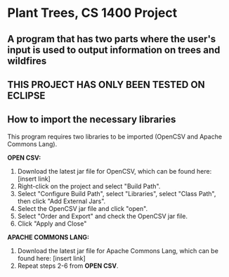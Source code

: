 # Plant Trees, CS 1400 Project

## A program that has two parts where the user's input is used to output information on trees and wildfires

## THIS PROJECT HAS ONLY BEEN TESTED ON ECLIPSE

## How to import the necessary libraries

This program requires two libraries to be imported (OpenCSV and Apache Commons Lang).

**OPEN CSV:**

1. Download the latest jar file for OpenCSV, which can be found here: [insert link]
2. Right-click on the project and select "Build Path".
3. Select "Configure Build Path", select "Libraries", select "Class Path", then click "Add External Jars".
4.  Select the OpenCSV jar file and click "open".
5.  Select "Order and Export" and check the OpenCSV jar file.
6.  Click "Apply and Close"

**APACHE COMMONS LANG:**

1. Download the latest jar file for Apache Commons Lang, which can be found here: [insert link]
2. Repeat steps 2-6 from **OPEN CSV**.

